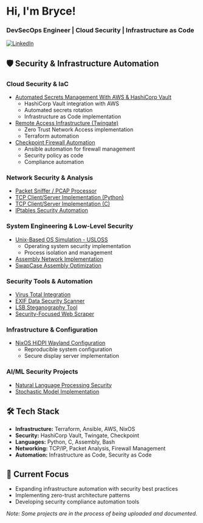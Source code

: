 # Hi, I'm Bryce! 
### DevSecOps Engineer | Cloud Security | Infrastructure as Code
[![LinkedIn](https://img.shields.io/badge/LinkedIn-0077B5?style=for-the-badge&logo=linkedin&logoColor=white)](https://linkedin.com/in/brycethorpe)

## 🛡 Security & Infrastructure Automation

### Cloud Security & IaC
- [Automated Secrets Management With AWS & HashiCorp Vault](https://github.com/Surf-Wax/automated-secrets-management-poc)
  - HashiCorp Vault integration with AWS
  - Automated secrets rotation
  - Infrastructure as Code implementation
- [Remote Access Infrastructure (Twingate)](https://github.com/Surf-Wax/twingate-terraform)
  - Zero Trust Network Access implementation
  - Terraform automation
- [Checkpoint Firewall Automation]([upcoming])
  - Ansible automation for firewall management
  - Security policy as code
  - Compliance automation

### Network Security & Analysis
- [Packet Sniffer / PCAP Processor](https://github.com/Surf-Wax/Packet-Sniffer-PCAP-Analyzer-Python)
- [TCP Client/Server Implementation (Python)](https://github.com/Surf-Wax/TCP-Client-Server-Python)
- [TCP Client/Server Implementation (C)](https://github.com/Surf-Wax/TCP-Client-Server)
- [IPtables Security Automation]([link])

### System Engineering & Low-Level Security
- [Unix-Based OS Simulation - USLOSS](https://github.com/Surf-Wax/usloss)
  - Operating system security implementation
  - Process isolation and management
- [Assembly Network Implementation]([link])
- [SwapCase Assembly Optimization](https://github.com/Surf-Wax/SwapCase)

### Security Tools & Automation
- [Virus Total Integration]([link])
- [EXIF Data Security Scanner]([link])
- [LSB Steganography Tool]([link])
- [Security-Focused Web Scraper]([link])

### Infrastructure & Configuration
- [NixOS HiDPI Wayland Configuration](https://github.com/Surf-Wax/nixos-wayland-hidpi)
  - Reproducible system configuration
  - Secure display server implementation

### AI/ML Security Projects
- [Natural Language Processing Security](https://github.com/Surf-Wax/Natural-Language-Processing)
- [Stochastic Model Implementation](https://github.com/Surf-Wax/bigram-python)

## 🛠 Tech Stack
- **Infrastructure:** Terraform, Ansible, AWS, NixOS
- **Security:** HashiCorp Vault, Twingate, Checkpoint
- **Languages:** Python, C, Assembly, Bash
- **Networking:** TCP/IP, Packet Analysis, Firewall Management
- **Automation:** Infrastructure as Code, Security as Code

## 🎯 Current Focus
- Expanding infrastructure automation with security best practices
- Implementing zero-trust architecture patterns
- Developing security compliance automation tools

*Note: Some projects are in the process of being uploaded and documented.*
